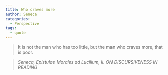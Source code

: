 ```yaml
---
title: Who craves more
author: Seneca
categories:
  - Perspective
tags:
  - quote
---
```


> It is not the man who has too little, but the man who craves more, that is poor.

> <cite>Seneca, Epistulae Morales ad Lucilium, II. ON DISCURSIVENESS IN READING</cite>

